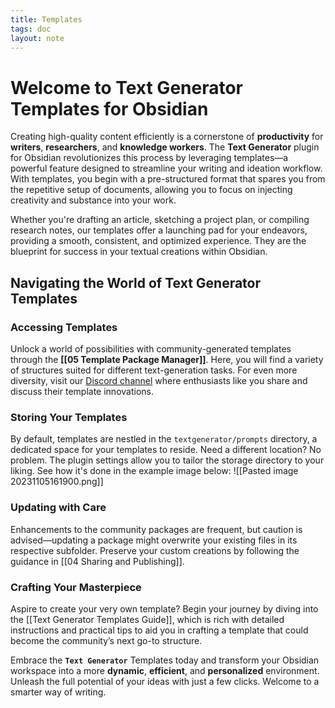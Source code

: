 ```yaml
---
title: Templates
tags: doc
layout: note 
---
```

# Welcome to Text Generator Templates for Obsidian

Creating high-quality content efficiently is a cornerstone of **productivity** for **writers**, **researchers**, and **knowledge workers**. The **Text Generator** plugin for Obsidian revolutionizes this process by leveraging templates—a powerful feature designed to streamline your writing and ideation workflow. With templates, you begin with a pre-structured format that spares you from the repetitive setup of documents, allowing you to focus on injecting creativity and substance into your work. 

Whether you're drafting an article, sketching a project plan, or compiling research notes, our templates offer a launching pad for your endeavors, providing a smooth, consistent, and optimized experience. They are the blueprint for success in your textual creations within Obsidian.

## Navigating the World of Text Generator Templates

### Accessing Templates
Unlock a world of possibilities with community-generated templates through the **[[05 Template Package Manager]]**. Here, you will find a variety of structures suited for different text-generation tasks. For even more diversity, visit our [Discord channel](https://discord.com/channels/1083485983879741572/1145601444104384604) where enthusiasts like you share and discuss their template innovations.

### Storing Your Templates
By default, templates are nestled in the `textgenerator/prompts` directory, a dedicated space for your templates to reside. Need a different location? No problem. The plugin settings allow you to tailor the storage directory to your liking. See how it's done in the example image below:
![[Pasted image 20231105161900.png]]

### Updating with Care
Enhancements to the community packages are frequent, but caution is advised—updating a package might overwrite your existing files in its respective subfolder. Preserve your custom creations by following the guidance in [[04 Sharing and Publishing]].

### Crafting Your Masterpiece
Aspire to create your very own template? Begin your journey by diving into the [[Text Generator Templates Guide]], which is rich with detailed instructions and practical tips to aid you in crafting a template that could become the community’s next go-to structure.


Embrace the **`Text Generator`** Templates today and transform your Obsidian workspace into a more **dynamic**, **efficient**, and **personalized** environment. Unleash the full potential of your ideas with just a few clicks. Welcome to a smarter way of writing.